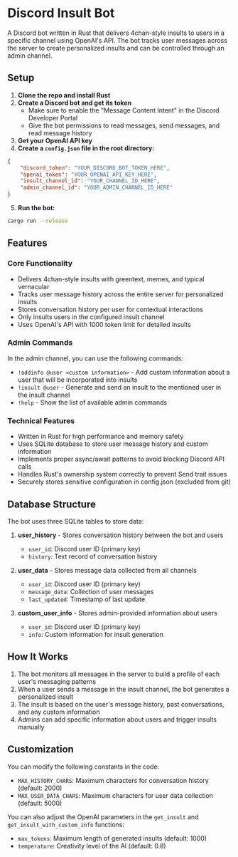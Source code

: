# Discord Insult Bot

A Discord bot written in Rust that delivers 4chan-style insults to users in a specific channel using OpenAI's API. The bot tracks user messages across the server to create personalized insults and can be controlled through an admin channel.

## Setup

1. **Clone the repo and install Rust**
2. **Create a Discord bot and get its token**
   - Make sure to enable the "Message Content Intent" in the Discord Developer Portal
   - Give the bot permissions to read messages, send messages, and read message history
3. **Get your OpenAI API key**
4. **Create a `config.json` file in the root directory:**

```json
{
    "discord_token": "YOUR_DISCORD_BOT_TOKEN_HERE",
    "openai_token": "YOUR_OPENAI_API_KEY_HERE",
    "insult_channel_id": "YOUR_CHANNEL_ID_HERE",
    "admin_channel_id": "YOUR_ADMIN_CHANNEL_ID_HERE"
}
```

5. **Run the bot:**

```bash
cargo run --release
```

## Features

### Core Functionality
- Delivers 4chan-style insults with greentext, memes, and typical vernacular
- Tracks user message history across the entire server for personalized insults
- Stores conversation history per user for contextual interactions
- Only insults users in the configured insult channel
- Uses OpenAI's API with 1000 token limit for detailed insults

### Admin Commands
In the admin channel, you can use the following commands:

- `!addinfo @user <custom information>` - Add custom information about a user that will be incorporated into insults
- `!insult @user` - Generate and send an insult to the mentioned user in the insult channel
- `!help` - Show the list of available admin commands

### Technical Features
- Written in Rust for high performance and memory safety
- Uses SQLite database to store user message history and custom information
- Implements proper async/await patterns to avoid blocking Discord API calls
- Handles Rust's ownership system correctly to prevent Send trait issues
- Securely stores sensitive configuration in config.json (excluded from git)

## Database Structure

The bot uses three SQLite tables to store data:

1. **user_history** - Stores conversation history between the bot and users
   - `user_id`: Discord user ID (primary key)
   - `history`: Text record of conversation history

2. **user_data** - Stores message data collected from all channels
   - `user_id`: Discord user ID (primary key)
   - `message_data`: Collection of user messages
   - `last_updated`: Timestamp of last update

3. **custom_user_info** - Stores admin-provided information about users
   - `user_id`: Discord user ID (primary key)
   - `info`: Custom information for insult generation

## How It Works

1. The bot monitors all messages in the server to build a profile of each user's messaging patterns
2. When a user sends a message in the insult channel, the bot generates a personalized insult
3. The insult is based on the user's message history, past conversations, and any custom information
4. Admins can add specific information about users and trigger insults manually

## Customization

You can modify the following constants in the code:
- `MAX_HISTORY_CHARS`: Maximum characters for conversation history (default: 2000)
- `MAX_USER_DATA_CHARS`: Maximum characters for user data collection (default: 5000)

You can also adjust the OpenAI parameters in the `get_insult` and `get_insult_with_custom_info` functions:
- `max_tokens`: Maximum length of generated insults (default: 1000)
- `temperature`: Creativity level of the AI (default: 0.8)
